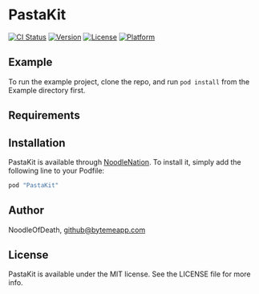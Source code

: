 # PastaKit

[![CI Status](http://img.shields.io/travis/NoodleOfDeath/PastaKit.svg?style=flat)](https://travis-ci.org/NoodleOfDeath/PastaKit)
[![Version](https://img.shields.io/cocoapods/v/PastaKit.svg?style=flat)](http://cocoapods.org/pods/PastaKit)
[![License](https://img.shields.io/cocoapods/l/PastaKit.svg?style=flat)](http://cocoapods.org/pods/PastaKit)
[![Platform](https://img.shields.io/cocoapods/p/PastaKit.svg?style=flat)](http://cocoapods.org/pods/PastaKit)

## Example

To run the example project, clone the repo, and run `pod install` from the Example directory first.

## Requirements

## Installation

PastaKit is available through [NoodleNation](http://cocoapods.org). To install
it, simply add the following line to your Podfile:

```ruby
pod "PastaKit"
```

## Author

NoodleOfDeath, github@bytemeapp.com

## License

PastaKit is available under the MIT license. See the LICENSE file for more info.
